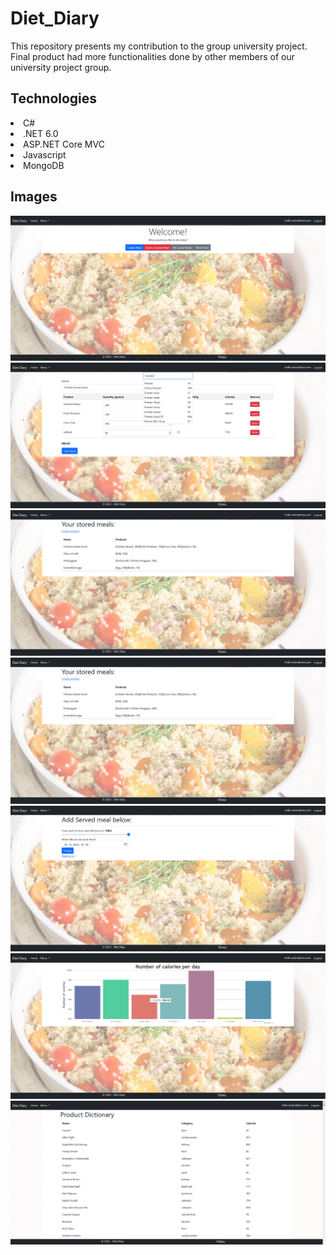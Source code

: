 # Diet_Diary

This repository presents my contribution to the group university project. <br>
Final product had more functionalities done by other members of our university project group.

## Technologies

<li>
 C#
</li>
<li>
 .NET 6.0
</li>
<li>
 ASP.NET Core MVC
</li>
<li>
 Javascript
</li>
<li>
 MongoDB
</li>

## Images
![image 1](https://github.com/Motrixox/Diet_Diary/blob/main/images/1.PNG?raw=true)
![image 2](https://github.com/Motrixox/Diet_Diary/blob/main/images/2.PNG?raw=true)
![image 3](https://github.com/Motrixox/Diet_Diary/blob/main/images/3.PNG?raw=true)
![image 4](https://github.com/Motrixox/Diet_Diary/blob/main/images/4.PNG?raw=true)
![image 5](https://github.com/Motrixox/Diet_Diary/blob/main/images/5.PNG?raw=true)
![image 6](https://github.com/Motrixox/Diet_Diary/blob/main/images/6.PNG?raw=true)
![image 7](https://github.com/Motrixox/Diet_Diary/blob/main/images/7.PNG?raw=true)
